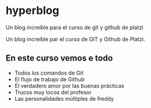 # hyperblog
Un blog increíble para el curso de git y github de platzi 

Un blog increíble par el curso de GIT y Github de Platzi.

##  En este curso vemos e todo

* Todos los comandos de Git
* El flujo de trabajo de Github
* El verdadero amor por las buenas prácticas
* Trucos muy locos del profesor 
* Las personalidades múltiples de freddy 
 
